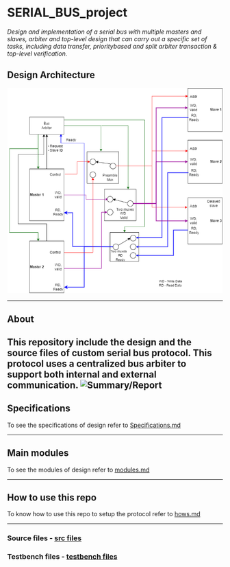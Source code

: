 # SERIAL_BUS_project

_Design and implementation of a serial bus with multiple masters and slaves, arbiter and
top-level design that can carry out a specific set of tasks, including data transfer, prioritybased and split arbiter transaction & top-level verification._

## Design Architecture
![Design Architecture](images/Design_Architecture.png)

---
## About 
 This repository include the design and the source files of custom serial bus protocol. This protocol uses a centralized bus arbiter to support both internal and external communication.
![Summary/Report](https://drive.google.com/file/d/1Ae9ZKDQpOnNPpjQCkPjXMxBfoUUAVbBN/view?usp=sharing)
---
## Specifications

To see the specifications of design refer to [Specifications.md](Specifications.md)

---

## Main modules

To see the modules of design refer to [modules.md](modules.md)

---
## How to use this repo

To know how to use this repo to setup the protocol refer to [hows.md](hows.md)

---

### Source files - [src files](src/)
### Testbench files - [testbench files](testbenches/)



